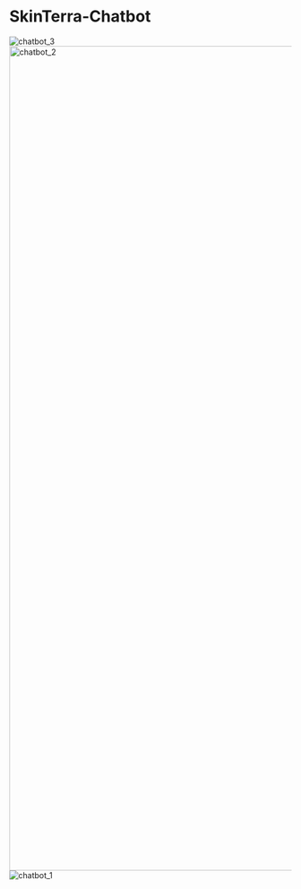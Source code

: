# SkinTerra-Chatbot

![chatbot_3](https://github.com/ruhstratp/SkinTerra-Chatbot/assets/32817506/ca1a004c-bb2c-48c8-b54d-f3e45b70b39e)
<img width="1472" alt="chatbot_2" src="https://github.com/ruhstratp/SkinTerra-Chatbot/assets/32817506/5b4fae08-c64f-476f-b526-7914f367f970">
![chatbot_1](https://github.com/ruhstratp/SkinTerra-Chatbot/assets/32817506/18b4ec81-12d5-4563-bc65-c57a82f7fa8f)
